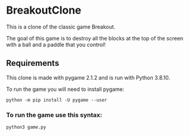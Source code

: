 # BreakoutClone
This is a clone of the classic game Breakout.

The goal of this game is to destroy all the blocks at the top of the screen with a ball and a paddle that you control!

## Requirements
This clone is made with pygame 2.1.2 and is run with Python 3.8.10.

To run the game you will need to install pygame:
```
python -m pip install -U pygame --user
```

### To run the game use this syntax:

```
python3 game.py
```
